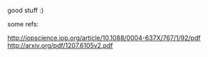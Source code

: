 good stuff :)

some refs:

http://iopscience.iop.org/article/10.1088/0004-637X/767/1/92/pdf
http://arxiv.org/pdf/1207.6105v2.pdf
